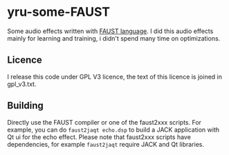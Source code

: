 # yru-some-FAUST

Some audio effects written with [FAUST language](http://faust.grame.fr). I did
this audio effects mainly for learning and training, i didn't spend many time
on optimizations.

## Licence

I release this code under GPL V3 licence, the text of this licence is joined in
gpl_v3.txt.

## Building

Directly use the FAUST compiler or one of the faust2xxx scripts. For example,
you can do `faust2jaqt echo.dsp` to build a JACK application with Qt ui for the
echo effect. Please note that faust2xxx scripts have dependencies, for example
`faust2jaqt` require JACK and Qt libraries.


